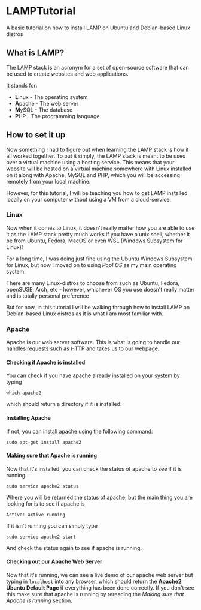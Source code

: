 # LAMPTutorial
A basic tutorial on how to install LAMP on Ubuntu and Debian-based Linux distros

## What is LAMP?
The LAMP stack is an acronym for a set of open-source software that can be used to create websites and web applications.

It stands for:

* **L**inux - The operating system
* **A**pache - The web server
* **M**ySQL - The database
* **P**HP - The programming language

## How to set it up

Now something I had to figure out when learning the LAMP stack is how it all worked together. To put it simply, the LAMP stack is meant to be used over a virtual machine using a hosting service. This means that your website will be hosted on a virtual machine somewhere with Linux installed on it along with Apache, MySQL and PHP, which you will be accessing remotely from your local machine.

However, for this tutorial, I will be teaching you how to get LAMP installed locally on your computer without using a VM from  a cloud-service.

### Linux

Now when it comes to Linux, it doesn't really matter how you are able to use it as the LAMP stack pretty much works if you have a unix shell, whether it be from Ubuntu, Fedora, MacOS or even WSL (Windows Subsystem for Linux)!

For a long time, I was doing just fine using the Ubuntu Windows Subsystem for Linux, but now I moved on to using *Pop! OS* as my main operating system.

There are many Linux-distros to choose from such as Ubuntu, Fedora, openSUSE, Arch, etc - however, whichever OS you use doesn't really matter and is totally personal preference

But for now, in this tutorial I will be walking through how to install LAMP on Debian-based Linux distros as it is what I am most familiar with.

### Apache

Apache is our web server software. This is what is going to handle our handles requests such as HTTP and takes us to our webpage.

#### Checking if Apache is installed

You can check if you have apache already installed on your system by typing 
```
which apache2
```
which should return a directory if it is installed.

#### Installing Apache

If not, you can install apache using the following command:
```
sudo apt-get install apache2
```

#### Making sure that Apache is running 

Now that it's installed, you can check the status of apache to see if it is running.
```
sudo service apache2 status
```
Where you will be returned the status of apache, but the main thing you are looking for is to see if apache is
```
Active: active running
```
If it isn't running you can simply type
```
sudo service apache2 start
```
And check the status again to see if apache is running.

#### Checking out our Apache Web Server

Now that it's running, we can see a live demo of our apache web server but typing in ```localhost``` into any browser, which should return the **Apache2 Ubuntu Default Page** if everything has been done correctly. If you don't see this make sure that apache is running by rereading the *Making sure that Apache is running* section.
